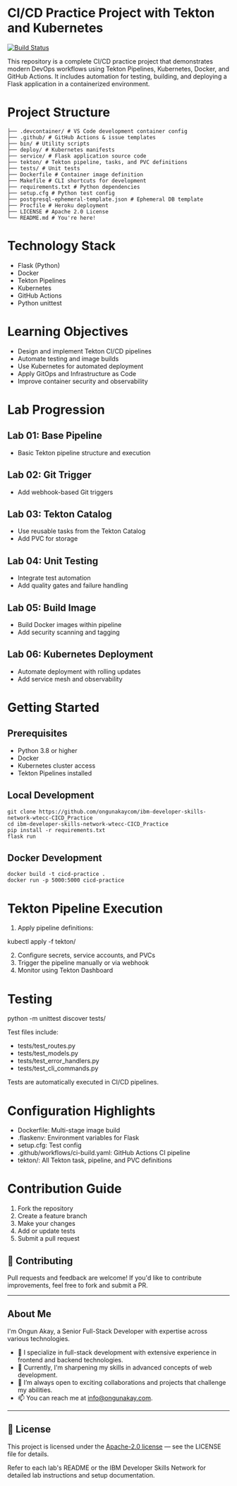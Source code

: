 # CI/CD Practice Project with Tekton and Kubernetes

[![Build Status](https://github.com/ongunakaycom/ibm-developer-skills-network-devops-capstone/actions/workflows/<workflow-file>.yml/badge.svg)](https://github.com/ongunakaycom/ibm-developer-skills-network-devops-capstone/actions/workflows/<workflow-file>.yml)


This repository is a complete CI/CD practice project that demonstrates modern DevOps workflows using Tekton Pipelines, Kubernetes, Docker, and GitHub Actions. It includes automation for testing, building, and deploying a Flask application in a containerized environment.

# Project Structure
```
├── .devcontainer/ # VS Code development container config
├── .github/ # GitHub Actions & issue templates
├── bin/ # Utility scripts
├── deploy/ # Kubernetes manifests
├── service/ # Flask application source code
├── tekton/ # Tekton pipeline, tasks, and PVC definitions
├── tests/ # Unit tests
├── Dockerfile # Container image definition
├── Makefile # CLI shortcuts for development
├── requirements.txt # Python dependencies
├── setup.cfg # Python test config
├── postgresql-ephemeral-template.json # Ephemeral DB template
├── Procfile # Heroku deployment
├── LICENSE # Apache 2.0 License
└── README.md # You're here!
```

# Technology Stack

- Flask (Python)
- Docker
- Tekton Pipelines
- Kubernetes
- GitHub Actions
- Python unittest

# Learning Objectives

- Design and implement Tekton CI/CD pipelines
- Automate testing and image builds
- Use Kubernetes for automated deployment
- Apply GitOps and Infrastructure as Code
- Improve container security and observability

# Lab Progression

## Lab 01: Base Pipeline
- Basic Tekton pipeline structure and execution

## Lab 02: Git Trigger
- Add webhook-based Git triggers

## Lab 03: Tekton Catalog
- Use reusable tasks from the Tekton Catalog
- Add PVC for storage

## Lab 04: Unit Testing
- Integrate test automation
- Add quality gates and failure handling

## Lab 05: Build Image
- Build Docker images within pipeline
- Add security scanning and tagging

## Lab 06: Kubernetes Deployment
- Automate deployment with rolling updates
- Add service mesh and observability

# Getting Started

## Prerequisites

- Python 3.8 or higher
- Docker
- Kubernetes cluster access
- Tekton Pipelines installed

## Local Development

```
git clone https://github.com/ongunakaycom/ibm-developer-skills-network-wtecc-CICD_Practice
cd ibm-developer-skills-network-wtecc-CICD_Practice
pip install -r requirements.txt
flask run
```

## Docker Development

```
docker build -t cicd-practice .
docker run -p 5000:5000 cicd-practice
```

# Tekton Pipeline Execution

1. Apply pipeline definitions:

kubectl apply -f tekton/

2. Configure secrets, service accounts, and PVCs
3. Trigger the pipeline manually or via webhook
4. Monitor using Tekton Dashboard

# Testing

python -m unittest discover tests/

Test files include:

- tests/test_routes.py
- tests/test_models.py
- tests/test_error_handlers.py
- tests/test_cli_commands.py

Tests are automatically executed in CI/CD pipelines.

# Configuration Highlights

- Dockerfile: Multi-stage image build
- .flaskenv: Environment variables for Flask
- setup.cfg: Test config
- .github/workflows/ci-build.yaml: GitHub Actions CI pipeline
- tekton/: All Tekton task, pipeline, and PVC definitions

# Contribution Guide

1. Fork the repository
2. Create a feature branch
3. Make your changes
4. Add or update tests
5. Submit a pull request

## 🤝 Contributing

Pull requests and feedback are welcome! If you'd like to contribute improvements, feel free to fork and submit a PR.

---

## About Me

I'm Ongun Akay, a Senior Full-Stack Developer with expertise across various technologies.

- 👀 I specialize in full-stack development with extensive experience in frontend and backend technologies.
- 🌱 Currently, I'm sharpening my skills in advanced concepts of web development.
- 💞️ I’m always open to exciting collaborations and projects that challenge my abilities.
- 📫 You can reach me at [info@ongunakay.com](mailto:info@ongunakay.com).

---

## 📄 License

This project is licensed under the [Apache-2.0 license](./LICENSE) — see the LICENSE file for details.

Refer to each lab's README or the IBM Developer Skills Network for detailed lab instructions and setup documentation.